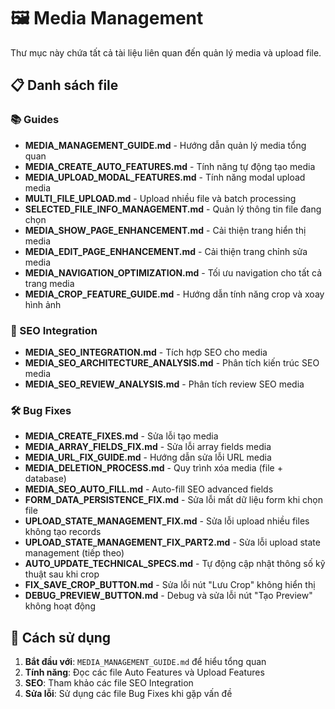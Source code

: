 # 🖼️ Media Management

Thư mục này chứa tất cả tài liệu liên quan đến quản lý media và upload file.

## 📋 Danh sách file

### 📚 Guides
- **MEDIA_MANAGEMENT_GUIDE.md** - Hướng dẫn quản lý media tổng quan
- **MEDIA_CREATE_AUTO_FEATURES.md** - Tính năng tự động tạo media
- **MEDIA_UPLOAD_MODAL_FEATURES.md** - Tính năng modal upload media
- **MULTI_FILE_UPLOAD.md** - Upload nhiều file và batch processing
- **SELECTED_FILE_INFO_MANAGEMENT.md** - Quản lý thông tin file đang chọn
- **MEDIA_SHOW_PAGE_ENHANCEMENT.md** - Cải thiện trang hiển thị media
- **MEDIA_EDIT_PAGE_ENHANCEMENT.md** - Cải thiện trang chỉnh sửa media
- **MEDIA_NAVIGATION_OPTIMIZATION.md** - Tối ưu navigation cho tất cả trang media
- **MEDIA_CROP_FEATURE_GUIDE.md** - Hướng dẫn tính năng crop và xoay hình ảnh

### 🔗 SEO Integration
- **MEDIA_SEO_INTEGRATION.md** - Tích hợp SEO cho media
- **MEDIA_SEO_ARCHITECTURE_ANALYSIS.md** - Phân tích kiến trúc SEO media
- **MEDIA_SEO_REVIEW_ANALYSIS.md** - Phân tích review SEO media

### 🛠️ Bug Fixes
- **MEDIA_CREATE_FIXES.md** - Sửa lỗi tạo media
- **MEDIA_ARRAY_FIELDS_FIX.md** - Sửa lỗi array fields media
- **MEDIA_URL_FIX_GUIDE.md** - Hướng dẫn sửa lỗi URL media
- **MEDIA_DELETION_PROCESS.md** - Quy trình xóa media (file + database)
- **MEDIA_SEO_AUTO_FILL.md** - Auto-fill SEO advanced fields
- **FORM_DATA_PERSISTENCE_FIX.md** - Sửa lỗi mất dữ liệu form khi chọn file
- **UPLOAD_STATE_MANAGEMENT_FIX.md** - Sửa lỗi upload nhiều files không tạo records
- **UPLOAD_STATE_MANAGEMENT_FIX_PART2.md** - Sửa lỗi upload state management (tiếp theo)
- **AUTO_UPDATE_TECHNICAL_SPECS.md** - Tự động cập nhật thông số kỹ thuật sau khi crop
- **FIX_SAVE_CROP_BUTTON.md** - Sửa lỗi nút "Lưu Crop" không hiển thị
- **DEBUG_PREVIEW_BUTTON.md** - Debug và sửa lỗi nút "Tạo Preview" không hoạt động

## 🚀 Cách sử dụng

1. **Bắt đầu với**: `MEDIA_MANAGEMENT_GUIDE.md` để hiểu tổng quan
2. **Tính năng**: Đọc các file Auto Features và Upload Features
3. **SEO**: Tham khảo các file SEO Integration
4. **Sửa lỗi**: Sử dụng các file Bug Fixes khi gặp vấn đề
